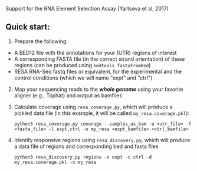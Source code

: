 Support for the RNA Element Selection Assay (Yartseva et al, 2017)

## Quick start:
1. Prepare the following:
  * A BED12 file with the annotations for your (UTR) regions of interest
  * A corresponding FASTA file (in the correct strand orientation) of these regions (can be produced using `bedtools fastaFromBed`)
  * RESA RNA-Seq fastq files or equivalent, for the experimental and the control conditions (which we will name "expt" and "ctrl")
  
2. Map your sequencing reads to the **_whole genome_** using your favorite aligner (e.g., Tophat) and output as bamfiles

3. Calculate coverage using `resa_coverage.py`, which will produce a pickled data file (in this example, it will be called `my_resa.coverage.pkl`):

    `python3 resa_coverage.py coverage --samples_as_bam -u <utr_file> -f <fasta_file> -l expt,ctrl -o my_resa <expt_bamfile> <ctrl_bamfile>`

4. Identify responsive regions using `resa_discovery.py`, which will produce a data file of regions and corresponding bed and fasta files

    `python3 resa_discovery.py regions -e expt -c ctrl -d my_resa.coverage.pkl -o my_resa`
